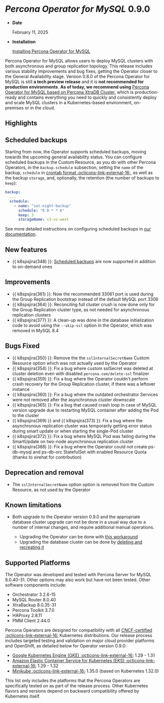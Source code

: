 # *Percona Operator for MySQL* 0.9.0

* **Date**

    February 11, 2025

* **Installation**

    [Installing Percona Operator for MySQL](../System-Requirements.md#installation-guidelines)

Percona Operator for MySQL allows users to deploy MySQL clusters with both asynchronous and group replication topology. This release includes various stability improvements and bug fixes, getting the Operator closer to the General Availability stage. Version 0.8.0 of the Percona Operator for MySQL is still **a tech preview release** and it is **not recommended for production environments**. **As of today, we recommend using** [Percona Operator for MySQL based on Percona XtraDB Cluster](https://docs.percona.com/percona-operator-for-mysql/pxc/index.html), which is production-ready and contains everything you need to quickly and consistently deploy and scale MySQL clusters in a Kubernetes-based environment, on-premises or in the cloud.

## Highlights

## Scheduled backups

Starting from now, the Operator supports scheduled backups, moving towards the upcoming general availability status. You can configure scheduled backups in the Custom Resource, as you do with other Percona Operators, in the `backup.schedule` subsection, setting the `name` of the backup, `schedule` in [crontab format :octicons-link-external-16:](https://en.wikipedia.org/wiki/Cron), as well as the backup `storage`, and, optionally, the retention (the number of backups to `keep`):

```yaml
backup:
  ...
  schedule:
    - name: "sat-night-backup"
      schedule: "0 0 * * 6"
      keep: 3
      storageName: s3-us-west
```

See more detailed instructions on configuring scheduled backups in [our documentation](../backups-scheduled.md).

## New features

* {{ k8spsjira(348) }}: [Scheduled backups](../backups-scheduled.md) are now supported in addition to on-demand ones

## Improvements

* {{ k8spsjira(361) }}: Now the recommended 33061 port is used during the Group Replication bootstrap instead of the default MySQL port 3306
* {{ k8spsjira(364) }}: Reconciling full cluster crush is now done only for the Group Replication cluster type, as not needed for asynchronous replication clusters
* {{ k8spsjira(377) }}: A clean-up was done in the database initialization code to avoid using the `--skip-ssl` option in the Operator, which was removed in MySQL 8.4 

## Bugs Fixed

* {{ k8spsjira(350) }}: Remove the the `sslInternalSecretName` Custom Resource option which was not actually used by the Operator
* {{ k8spsjira(354) }}: Fix a bug where custom sslSecret was deleted at cluster deletion even with disabled `percona.com/delete-ssl` finalizer
* {{ k8spsjira(359) }}: Fix a bug where the Operator couldn't perform crash recovery for the Group Replication cluster, if there was a leftover instance 
* {{ k8spsjira(360) }}: Fix a bug where the outdated orchestrator Services were not removed after the asynchronous cluster downscale
* {{ k8spsjira(365) }}: Fix a bug that caused crash loop in case of MySQL version upgrade due to restarting MySQL container after adding the Pod to the cluster
* {{ k8spsjira(369) }} and {{ k8spsjira(373) }}: Fix a bug where the asynchronous replication cluster was temporarily getting error status during smart update or when starting the single-Pod cluster
* {{ k8spsjira(372) }}: Fix a bug where MySQL Pod was failing during the SmartUpdate on two-node asynchronous replication cluster
* {{ k8spsjira(388) }}: Fix a bug where the Operator could not create ps-db-mysql and ps-db-orc StatefulSet with enabled Resource Quota (thanks to xirehat for contribution)

## Deprecation and removal

* The `sslInternalSecretName` option option is removed from the Custom Resource, as not used by the Operator

## Known limitations

* Both upgrade to the Operator version 0.9.0 and the appropriate database cluster upgrade can not be done in a usual way due to a number of internal changes, and require additional manual operations.

    * Upgrading the Operator can be done with [this workaround](../upgrade.md#upgrading-the-operator-and-crd)
    * Upgrading the database cluster can be done by [deleting and recreating it](../delete.md#delete-the-database-cluster)

## Supported Platforms

The Operator was developed and tested with Percona Server for MySQL 8.0.40-31.
Other options may also work but have not been tested. Other software components include:

* Orchestrator 3.2.6-15
* MySQL Router 8.0.40
* XtraBackup 8.0.35-31
* Percona Toolkit 3.7.0
* HAProxy 2.8.11
* PMM Client 2.44.0

Percona Operators are designed for compatibility with all [CNCF-certified :octicons-link-external-16:](https://www.cncf.io/training/certification/software-conformance/) Kubernetes distributions. Our release process includes targeted testing and validation on major cloud provider platforms and OpenShift, as detailed below for Operator version 0.9.0:

* [Google Kubernetes Engine (GKE) :octicons-link-external-16:](https://cloud.google.com/kubernetes-engine) 1.29 - 1.31
* [Amazon Elastic Container Service for Kubernetes (EKS) :octicons-link-external-16:](https://aws.amazon.com) 1.29 - 1.32
* [Minikube :octicons-link-external-16:](https://minikube.sigs.k8s.io/docs/) 1.35.0 (based on Kubernetes 1.32.0)

This list only includes the platforms that the Percona Operators are specifically tested on as part of the release process. Other Kubernetes flavors and versions depend on backward compatibility offered by Kubernetes itself.
